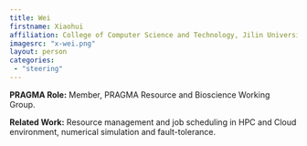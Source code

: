```yaml
---
title: Wei
firstname: Xiaohui
affiliation: College of Computer Science and Technology, Jilin University, Jilin University
imagesrc: "x-wei.png"
layout: person
categories:
 - "steering"
---
```


**PRAGMA Role:** Member, PRAGMA Resource and Bioscience Working Group.

**Related Work:** Resource management and job scheduling in HPC and Cloud
environment, numerical simulation and fault-tolerance.


